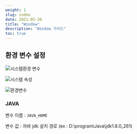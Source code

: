 ```yaml
---
weight: 1
slug: index
date: 2021-05-30
title: "Window"
description: "Window 가이드"
toc: true
---
```



## 환경 변수 설정

![시스템환경 변수](/docs/infra/os/window/01.png)

![시스템 속성](/docs/infra/os/window/02.png)

![환경변수](/docs/infra/os/window/03.png)


### JAVA

변수 이름 : `JAVA_HOME`

변수 값 : 자바 jdk 설치 경로 (ex : D:\program\Java\jdk1.8.0_261)
